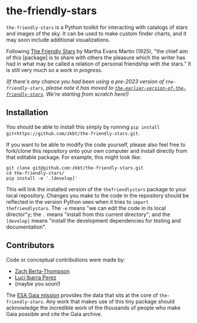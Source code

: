# the-friendly-stars
`the-friendly-stars` is a Python toolkit for interacting with catalogs of stars and images of the sky. It can be used to make custom finder charts, and it may soon include additional visualizations.

Following [The Friendly Stars](https://books.google.com/books?id=uUYJAAAAIAAJ&printsec=frontcover&source=gbs_ge_summary_r&cad=0#v=onepage&q&f=false) by Martha Evans Martin (1925), "the chief aim of this [package] is to share with others the pleasure which the writer has had in what may be called a relation of personal friendship with the stars." It is still very much so a *work in progress*.

*(If there's any chance you had been using a pre-2023 version of `the-friendly-stars`, please note it has moved to [`the-earlier-version-of-the-friendly-stars`](https://github.com/zkbt/the-earlier-version-of-the-friendly-stars). We're starting from scratch here!)*

## Installation
You should be able to install this simply by running `pip install git+https://github.com/zkbt/the-friendly-stars.git`.

If you want to be able to modify the code yourself, please also feel free to fork/clone this repository onto your own computer and install directly from that editable package. For example, this might look like:
```
git clone git@github.com:zkbt/the-friendly-stars.git
cd the-friendly-stars/
pip install -e '.[develop]'
```
This will link the installed version of the `thefriendlystars` package to your local repository. Changes you make to the code in the repository should be reflected in the version Python sees when it tries to `import thefriendlystars`. The `-e` means "we can edit the code in its local director"y; the `.` means "install from this current directory"; and the `[develop]` means "install the development dependencies for testing and documentation".

## Contributors

Code or conceptual contributions were made by:
- [Zach Berta-Thompson](https://github.com/zkbt)
- [Luci Ibarra Perez](https://github.com/luib0557)
- (maybe you soon!)

The [ESA Gaia mission](https://gea.esac.esa.int/archive/) provides the data that sits at the core of `the-friendly-stars`. Any work that makes use of this tiny package should acknowledge the incredible work of the thousands of people who make Gaia possible and cite the Gaia archive.
